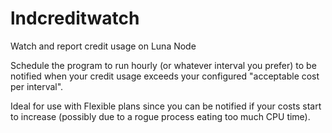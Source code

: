 # lndcreditwatch
Watch and report credit usage on Luna Node

Schedule the program to run hourly (or whatever interval you prefer) to be notified when your credit usage exceeds your configured "acceptable cost per interval".

Ideal for use with Flexible plans since you can be notified if your costs start to increase (possibly due to a rogue process eating too much CPU time).
